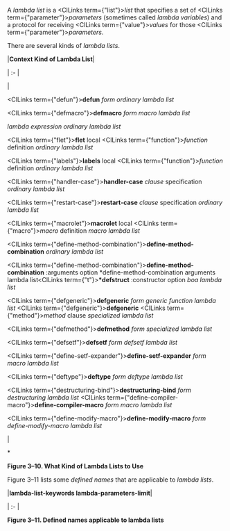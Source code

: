  



A *lambda list* is a <ClLinks  term={"list"}><i>list</i></ClLinks> that specifies a set of <ClLinks  term={"parameter"}><i>parameters</i></ClLinks> (sometimes called *lambda variables*) and a protocol for receiving <ClLinks  term={"value"}><i>values</i></ClLinks> for those <ClLinks  term={"parameter"}><i>parameters</i></ClLinks>. 



There are several kinds of *lambda lists*. 



|**Context Kind of Lambda List**|

| :- |

|<p><ClLinks  term={"defun"}><b>defun</b></ClLinks> *form ordinary lambda list* </p><p><ClLinks  term={"defmacro"}><b>defmacro</b></ClLinks> *form macro lambda list* </p><p>*lambda expression ordinary lambda list* </p><p><ClLinks  term={"flet"}><b>flet</b></ClLinks> local <ClLinks  term={"function"}><i>function</i></ClLinks> definition *ordinary lambda list* </p><p><ClLinks  term={"labels"}><b>labels</b></ClLinks> local <ClLinks  term={"function"}><i>function</i></ClLinks> definition *ordinary lambda list* </p><p><ClLinks  term={"handler-case"}><b>handler-case</b></ClLinks> *clause* specification *ordinary lambda list* </p><p><ClLinks  term={"restart-case"}><b>restart-case</b></ClLinks> *clause* specification *ordinary lambda list* </p><p><ClLinks  term={"macrolet"}><b>macrolet</b></ClLinks> local <ClLinks  term={"macro"}><i>macro</i></ClLinks> definition *macro lambda list* </p><p><ClLinks  term={"define-method-combination"}><b>define-method-combination</b></ClLinks> *ordinary lambda list* </p><p><ClLinks  term={"define-method-combination"}><b>define-method-combination</b></ClLinks> :arguments option *define-method-combination arguments lambda list<ClLinks  term={"t"}><b>*defstruct</b></ClLinks> :constructor option *boa lambda list* </p><p><ClLinks  term={"defgeneric"}><b>defgeneric</b></ClLinks> *form generic function lambda list* <ClLinks  term={"defgeneric"}><b>defgeneric</b></ClLinks> <ClLinks  term={"method"}><i>method</i></ClLinks> clause *specialized lambda list* </p><p><ClLinks  term={"defmethod"}><b>defmethod</b></ClLinks> *form specialized lambda list* </p><p><ClLinks  term={"defsetf"}><b>defsetf</b></ClLinks> *form defsetf lambda list* </p><p><ClLinks  term={"define-setf-expander"}><b>define-setf-expander</b></ClLinks> *form macro lambda list* </p><p><ClLinks  term={"deftype"}><b>deftype</b></ClLinks> *form deftype lambda list* </p><p><ClLinks  term={"destructuring-bind"}><b>destructuring-bind</b></ClLinks> *form destructuring lambda list* <ClLinks  term={"define-compiler-macro"}><b>define-compiler-macro</b></ClLinks> *form macro lambda list* </p><p><ClLinks  term={"define-modify-macro"}><b>define-modify-macro</b></ClLinks> *form define-modify-macro lambda list*</p>|





\* 



**Figure 3–10. What Kind of Lambda Lists to Use** 



Figure 3–11 lists some *defined names* that are applicable to *lambda lists*. 



|**lambda-list-keywords lambda-parameters-limit**|

| :- |





**Figure 3–11. Defined names applicable to lambda lists** 



